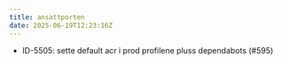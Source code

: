 ```yaml
---
title: ansattporten
date: 2025-06-19T12:23:16Z
---
```

- ID-5505: sette default acr i prod profilene pluss dependabots (#595)

